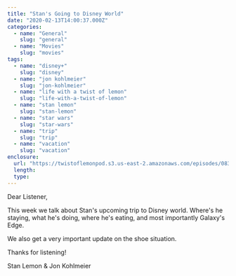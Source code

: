 ```yaml
---
title: "Stan's Going to Disney World"
date: "2020-02-13T14:00:37.000Z"
categories:
  - name: "General"
    slug: "general"
  - name: "Movies"
    slug: "movies"
tags:
  - name: "disney+"
    slug: "disney"
  - name: "jon kohlmeier"
    slug: "jon-kohlmeier"
  - name: "life with a twist of lemon"
    slug: "life-with-a-twist-of-lemon"
  - name: "stan lemon"
    slug: "stan-lemon"
  - name: "star wars"
    slug: "star-wars"
  - name: "trip"
    slug: "trip"
  - name: "vacation"
    slug: "vacation"
enclosure:
  url: "https://twistoflemonpod.s3.us-east-2.amazonaws.com/episodes/083-lwatol-20200213.mp3"
  length:
  type:
---
```


Dear Listener,

This week we talk about Stan's upcoming trip to Disney world. Where's he staying, what he's doing, where he's eating, and most importantly Galaxy's Edge.

We also get a very important update on the shoe situation.

Thanks for listening!

Stan Lemon & Jon Kohlmeier
